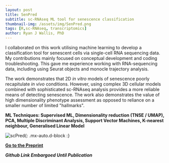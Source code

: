 ```yaml
---
layout: post
title: SenPred
subtitle: sc-RNAseq ML tool for senescence classification
thumbnail-img: /assets/img/SenPred.png
tags: [R,sc-RNAseq, transcriptomics]
author: Ryan J Wallis, PhD
---
```


I collaborated on this work utilising machine learning to develop a classification tool for senescent cells via single-cell RNA sequencing data. My contributions mainly focused on conceptual development and coding troubleshooting. This gave me experience working with RNA-sequencing data, including using Seurat objects and monocle trajectory analysis. 

The work demonstrates that 2D _in vitro_ models of senescence poorly recapitulate _in vivo_ conditions. However, using complex 3D cellular models combined with sophisticated sc-RNAseq analysis provides a more reliable means of detecting senescence. The work also demonstrates the value of high dimensionality phenotype assessment as opposed to reliance on a smaller number of limited "hallmarks". 

**ML Techniques: Supervised ML, Dimensionality reduction (TNSE / UMAP), PCA, Multiple Discriminant Analysis,  Support Vector
Machines, K-nearest neighbour, Generalised Linear Model**

![scPred](https://RyanJWallis.github.io/assets/img/SenPred.png){: .mx-auto.d-block :}

<strong><a href="https://www.biorxiv.org/content/10.1101/2023.10.23.563515v1/">Go to the Preprint </a>

**_Github Link Embargoed Until Publication_**
